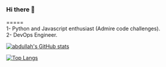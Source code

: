 ### Hi there 👋
=====  
1- Python and Javascript enthusiast (Admire code challenges).  
2- DevOps Engineer.

<!--
**Abdullah-AlSawalmeh/abdullah-alsawalmeh** is a ✨ _special_ ✨ repository because its `README.md` (this file) appears on your GitHub profile.

Here are some ideas to get you started:

- 🔭 I’m currently working on ...
- 🌱 I’m currently learning ...
- 👯 I’m looking to collaborate on ...
- 🤔 I’m looking for help with ...
- 💬 Ask me about ...
- 📫 How to reach me: ...
- 😄 Pronouns: ...
- ⚡ Fun fact: ...
-->

[![abdullah's GitHub stats](https://github-readme-stats.vercel.app/api?username=abdullah-alsawalmeh&show_icons=true&theme=tokyonight)](https://github.com/abdullah-alsawalmeh/github-readme-stats)  

[![Top Langs](https://github-readme-stats.vercel.app/api/top-langs/?username=abdullah-alsawalmeh&show_icons=true&theme=tokyonight)](https://github.com/abdullah-alsawalmeh/github-readme-stats)

